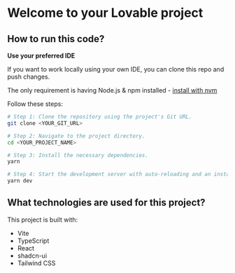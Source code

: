 # Welcome to your Lovable project

## How to run this code?

**Use your preferred IDE**

If you want to work locally using your own IDE, you can clone this repo and push changes.

The only requirement is having Node.js & npm installed - [install with nvm](https://github.com/nvm-sh/nvm#installing-and-updating)

Follow these steps:

```sh
# Step 1: Clone the repository using the project's Git URL.
git clone <YOUR_GIT_URL>

# Step 2: Navigate to the project directory.
cd <YOUR_PROJECT_NAME>

# Step 3: Install the necessary dependencies.
yarn

# Step 4: Start the development server with auto-reloading and an instant preview.
yarn dev
```

## What technologies are used for this project?

This project is built with:

- Vite
- TypeScript
- React
- shadcn-ui
- Tailwind CSS
